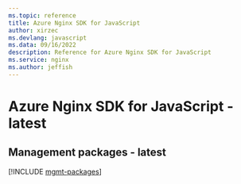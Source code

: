 ```yaml
---
ms.topic: reference
title: Azure Nginx SDK for JavaScript
author: xirzec
ms.devlang: javascript
ms.data: 09/16/2022
description: Reference for Azure Nginx SDK for JavaScript
ms.service: nginx
ms.author: jeffish
---
```

# Azure Nginx SDK for JavaScript - latest

## Management packages - latest
[!INCLUDE [mgmt-packages](nginx-mgmt-index.md)]